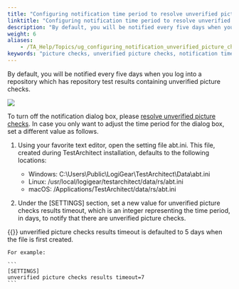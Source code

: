 ```yaml
--- 
title: "Configuring notification time period to resolve unverified picture checks"
linktitle: "Configuring notification time period to resolve unverified picture checks"
description: "By default, you will be notified every five days when you log into a repository which has repository test results containing unverified picture checks."
weight: 6
aliases: 
    - /TA_Help/Topics/ug_configuring_notification_unverified_picture_checks.html
keywords: "picture checks, unverified picture checks, notification time period, notification time period, unverified picture checks"
---
```


By default, you will be notified every five days when you log into a repository which has repository test results containing unverified picture checks.

![](/images/TA_Help/Images/Notification_unverified_picture_checks.png)

To turn off the notification dialog box, please [resolve unverified picture checks](/TA_Help/Topics/ug_Resolving_unverfied_picture_checks.html). In case you only want to adjust the time period for the dialog box, set a different value as follows.

1.  Using your favorite text editor, open the setting file abt.ini. This file, created during TestArchitect installation, defaults to the following locations:

    -   Windows: C:\\Users\\Public\\LogiGear\\TestArchitect\\Data\\abt.ini
    -   Linux: /usr/local/logigear/testarchitect/data/rs/abt.ini
    -   macOS: /Applications/TestArchitect/data/rs/abt.ini
2.  Under the \[SETTINGS\] section, set a new value for unverified picture checks results timeout, which is an integer representing the time period, in days, to notify that there are unverified picture checks.

{{<note>}} unverified picture checks results timeout is defaulted to 5 days when the file is first created.

    For example:

    ```
    [SETTINGS]
    unverified picture checks results timeout=7
    ```



